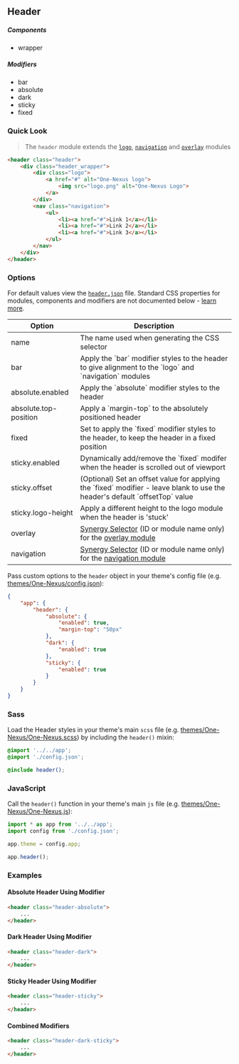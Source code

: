 ## Header

##### Components

* wrapper

##### Modifiers

* bar
* absolute
* dark
* sticky
* fixed

### Quick Look

> The `header` module extends the [`logo`](https://github.com/esr360/One-Nexus/tree/master/src/modules/objects/logo), [`navigation`](https://github.com/esr360/One-Nexus/tree/master/src/modules/objects/navigation) and [`overlay`](https://github.com/esr360/One-Nexus/tree/master/src/modules/objects/overlay) modules

```html
<header class="header">
    <div class="header_wrapper">
        <div class="logo">
            <a href="#" alt="One-Nexus logo">
                <img src="logo.png" alt="One-Nexus Logo">
            </a>
        </div>
        <nav class="navigation">
            <ul>
                <li><a href="#">Link 1</a></li>
                <li><a href="#">Link 2</a></li>
                <li><a href="#">Link 3</a></li>
            </ul>
        </nav>
    </div>
</header>
```

### Options

For default values view the [`header.json`](header.json) file. Standard CSS properties for modules, components and modifiers are not documented below - [learn more](https://github.com/esr360/Synergy/wiki/Configuring-a-Module#pass-custom-css-to-modules).

<table class="table">
    <thead>
        <tr>
            <th>Option</th>
            <th>Description</th>
        </tr>
    </thead>
    <tbody>
        <tr>
            <td>name</td>
            <td>The name used when generating the CSS selector</td>
        </tr>
        <tr>
            <td>bar</td>
            <td>Apply the `bar` modifier styles to the header to give alignment to the `logo` and `navigation` modules</td>
        </tr>
        <tr>
            <td>absolute.enabled</td>
            <td>Apply the `absolute` modifier styles to the header</td>
        </tr>
        <tr>
            <td>absolute.top-position</td>
            <td>Apply a `margin-top` to the absolutely positioned header</td>
        </tr>
        <tr>
            <td>fixed</td>
            <td>Set to apply the `fixed` modifier styles to the header, to keep the header in a fixed position</td>
        </tr>
        <tr>
            <td>sticky.enabled</td>
            <td>Dynamically add/remove the `fixed` modifer when the header is scrolled out of viewport</td>
        </tr>
        <tr>
            <td>sticky.offset</td>
            <td>(Optional) Set an offset value for applying the `fixed` modifier - leave blank to use the header's default `offsetTop` value</td>
        </tr>
        <tr>
            <td>sticky.logo-height</td>
            <td>Apply a different height to the logo module when the header is 'stuck'</td>
        </tr>
        <tr>
            <td>overlay</td>
            <td><a href="https://github.com/esr360/Synergy/wiki/JavaScript#parameter---els">Synergy Selector</a> (ID or module name only) for the <a href="https://github.com/esr360/One-Nexus/tree/master/src/modules/objects/overlay">overlay module</a></td>
        </tr>
        <tr>
            <td>navigation</td>
            <td><a href="https://github.com/esr360/Synergy/wiki/JavaScript#parameter---els">Synergy Selector</a> (ID or module name only) for the <a href="https://github.com/esr360/One-Nexus/tree/master/src/modules/objects/navigation">navigation module</a></td>
        </tr>
    </tbody>
</table>

Pass custom options to the `header` object in your theme's config file (e.g. [themes/One-Nexus/config.json](../../../themes/One-Nexus/config.json)):

```json
{
    "app": {
        "header": {
            "absolute": {
                "enabled": true,
                "margin-top": "50px"
            }, 
            "dark": {
                "enabled": true
            },
            "sticky": {
                "enabled": true
            }
        }
    }
}
```

### Sass

Load the Header styles in your theme's main `scss` file (e.g. [themes/One-Nexus/One-Nexus.scss](../../../themes/One-Nexus/One-Nexus.scss)) by including the `header()` mixin:

```scss
@import '../../app';
@import './config.json';

@include header();
```

### JavaScript

Call the `header()` function in your theme's main `js` file (e.g. [themes/One-Nexus/One-Nexus.js](../../../themes/One-Nexus/One-Nexus.js)):

```js
import * as app from '../../app';
import config from './config.json';

app.theme = config.app;

app.header();
```

### Examples

#### Absolute Header Using Modifier

```html
<header class="header-absolute">
    ...
</header>
```

#### Dark Header Using Modifier

```html
<header class="header-dark">
    ...
</header>
```

#### Sticky Header Using Modifier

```html
<header class="header-sticky">
    ...
</header>
```

#### Combined Modifiers

```html
<header class="header-dark-sticky">
    ...
</header>
```